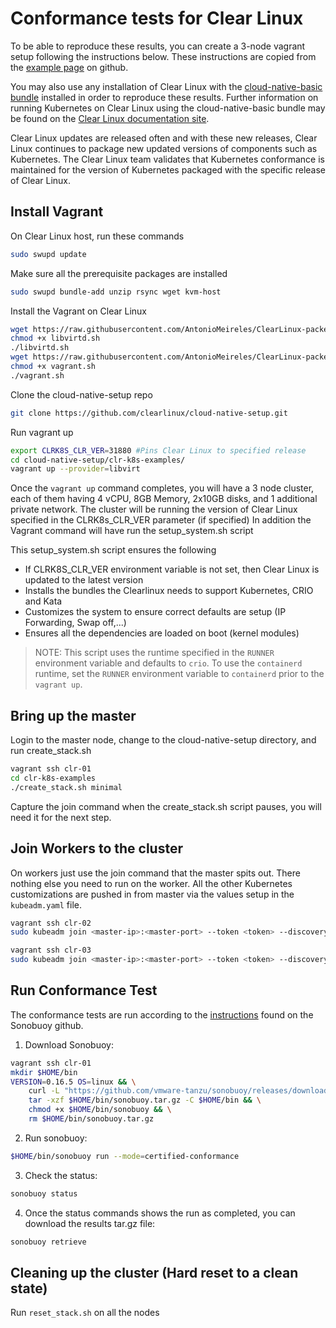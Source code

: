 # Conformance tests for Clear Linux



To be able to reproduce these results, you can create a 3-node vagrant setup following the instructions below. These instructions are copied from the [example page](https://github.com/clearlinux/cloud-native-setup/tree/master/clr-k8s-examples) on github. 

You may also use any installation of Clear Linux with the [cloud-native-basic bundle](https://clearlinux.org/software/bundle/cloud-native-basic) installed in order to reproduce these results. Further information on running Kubernetes on Clear Linux using the cloud-native-basic bundle may be found on the [Clear Linux documentation site](https://docs.01.org/clearlinux/latest/tutorials/kubernetes.html).

Clear Linux updates are released often and with these new releases, Clear Linux continues to package new updated versions of components such as Kubernetes. The Clear Linux team validates that Kubernetes conformance is maintained for the version of Kubernetes packaged with the specific release of Clear Linux.



## Install Vagrant

On Clear Linux host, run these commands

```sh
sudo swupd update
```

Make sure all the prerequisite packages are installed

```sh
sudo swupd bundle-add unzip rsync wget kvm-host
```

Install the Vagrant on Clear Linux

```sh
wget https://raw.githubusercontent.com/AntonioMeireles/ClearLinux-packer/master/extras/clearlinux/setup/libvirtd.sh
chmod +x libvirtd.sh
./libvirtd.sh
wget https://raw.githubusercontent.com/AntonioMeireles/ClearLinux-packer/master/extras/clearlinux/setup/vagrant.sh
chmod +x vagrant.sh
./vagrant.sh
```

Clone the cloud-native-setup repo
```sh
git clone https://github.com/clearlinux/cloud-native-setup.git
```


Run vagrant up
```sh
export CLRK8S_CLR_VER=31880 #Pins Clear Linux to specified release
cd cloud-native-setup/clr-k8s-examples/
vagrant up --provider=libvirt
```

Once the `vagrant up` command completes, you will have a 3 node cluster, each of them having 4 vCPU, 8GB Memory, 2x10GB disks, and 1 additional private network. The cluster will be running the version of Clear Linux specified in the CLRK8s_CLR_VER parameter (if specified) In addition the Vagrant command will have run the setup_system.sh script

This setup_system.sh  script ensures the following

- If CLRK8S_CLR_VER environment variable is not set, then Clear Linux is updated to the latest version
- Installs the bundles the Clearlinux needs to support Kubernetes, CRIO and Kata
- Customizes the system to ensure correct defaults are setup (IP Forwarding, Swap off,...)
- Ensures all the dependencies are loaded on boot (kernel modules)

> NOTE: This script uses the runtime specified in the `RUNNER` environment variable and defaults to `crio`. To use the `containerd` runtime, set the `RUNNER` environment variable to `containerd` prior to the `vagrant up`.



## Bring up the master

Login to the master node, change to the cloud-native-setup directory, and run create_stack.sh

```sh
vagrant ssh clr-01
cd clr-k8s-examples
./create_stack.sh minimal
```

Capture the join command when the create_stack.sh script pauses, you will need it for the next step.



## Join Workers to the cluster

On workers just use the join command that the master spits out. There nothing
else you need to run on the worker. All the other Kubernetes customizations are pushed
in from master via the values setup in the `kubeadm.yaml` file.

```sh
vagrant ssh clr-02
sudo kubeadm join <master-ip>:<master-port> --token <token> --discovery-token-ca-cert-hash <hash>
```

```sh
vagrant ssh clr-03
sudo kubeadm join <master-ip>:<master-port> --token <token> --discovery-token-ca-cert-hash <hash>
```



## Run Conformance Test

The conformance tests are run according to the [instructions](https://github.com/vmware-tanzu/sonobuoy/) found on the Sonobuoy github.

1. Download Sonobuoy:

```sh
vagrant ssh clr-01
mkdir $HOME/bin
VERSION=0.16.5 OS=linux && \
    curl -L "https://github.com/vmware-tanzu/sonobuoy/releases/download/v${VERSION}/sonobuoy_${VERSION}_${OS}_amd64.tar.gz" --output $HOME/bin/sonobuoy.tar.gz && \
    tar -xzf $HOME/bin/sonobuoy.tar.gz -C $HOME/bin && \
    chmod +x $HOME/bin/sonobuoy && \
    rm $HOME/bin/sonobuoy.tar.gz
```

2. Run sonobuoy:
```sh
$HOME/bin/sonobuoy run --mode=certified-conformance
```

3. Check the status:
```sh
sonobuoy status
```

4. Once the status commands shows the run as completed, you can download the results tar.gz file:
```sh
sonobuoy retrieve
```



## Cleaning up the cluster (Hard reset to a clean state)

Run `reset_stack.sh` on all the nodes



